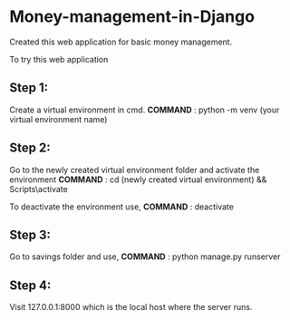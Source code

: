 # Money-management-in-Django
Created this web application for basic money management.

To try this web application

## Step 1:
Create a virtual environment in cmd.
**COMMAND** : python -m venv (your virtual environment name)

## Step 2:
Go to the newly created virtual environment folder and activate the environment
**COMMAND** : cd (newly created virtual environment) && Scripts\activate

To deactivate the environment use,
**COMMAND** : deactivate

## Step 3:
Go to savings folder and use,
**COMMAND** : python manage.py runserver

## Step 4:
Visit 127.0.0.1:8000 which is the local host where the server runs.
